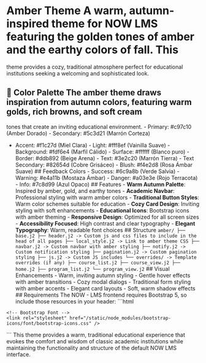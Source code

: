 # Amber Theme A warm, autumn-inspired theme for NOW LMS featuring the golden tones of amber and the earthy colors of fall. This
theme provides a cozy, traditional atmosphere perfect for educational institutions seeking a welcoming and sophisticated look.
## 🍂 Color Palette The amber theme draws inspiration from autumn colors, featuring warm golds, rich browns, and soft cream
tones that create an inviting educational environment. - Primary: #c97c10 (Amber Dorado) - Secondary: #5c3d21 (Marrón Corteza)
- Accent: #f1c27d (Miel Clara) - Light: #fff8ef (Vainilla Suave) - Background: #fdf6e4 (Marfil Cálido) - Surface: #ffffff
(Blanco puro) - Border: #ddb892 (Beige Arena) - Text: #3e2c20 (Marrón Tierra) - Text Secondary: #82654d (Cobre Grisáceo) -
Blush: #f4e2d8 (Rosa Ámbar Suave) ## Feedback Colors - Success: #6c9a8b (Verde Salvia) - Warning: #e4a11b (Mostaza Ámbar) -
Danger: #a03e3e (Rojo Terracota) - Info: #7c8d99 (Azul Opaco) ## Features - **Warm Autumn Palette**: Inspired by amber, gold,
and earthy tones - **Academic Navbar**: Professional styling with warm amber colors - **Traditional Button Styles**: Warm color
schemes suitable for education - **Cozy Card Design**: Inviting styling with soft enhancements - **Educational Icons**:
Bootstrap icons with amber theming - **Responsive Design**: Optimized for all screen sizes - **Accessibility Focused**: High
contrast and clear typography - **Elegant Typography**: Warm, readable font choices ## Structure ``` amber/ ├── base.j2 ├──
header.j2 -> Custom js and css files to include in the head of all pages ├── local_style.j2 -> Link to amber theme CSS ├──
navbar.j2 -> Custom navbar with amber styling ├── notify.j2 -> Custom notification styling ├── pagination.j2 -> Custom
pagination styling ├── js.j2 -> Custom JS includes └── overrides/ -> Template overrides (if any) ├── course_list.j2 ├──
course_view.j2 ├── home.j2 ├── program_list.j2 └── program_view.j2 ``` ## Visual Enhancements - Warm, inviting autumn styling -
Gentle hover effects with amber transitions - Cozy modal dialogs - Traditional form styling with amber accents - Elegant card
layouts - Soft, warm shadow effects ## Requirements The NOW - LMS frontend requires Bootstrap 5, so include those resources in
your header: ```html
<head>
    <!-- Bootstrap core CSS -->
    <link rel="stylesheet" href="/static/node_modules/bootstrap/dist/css/bootstrap.css" />
    <script src="/static/node_modules/bootstrap/dist/js/bootstrap.bundle.js"></script>

    <!-- Bootstrap Font -->
    <link rel="stylesheet" href="/static/node_modules/bootstrap-icons/font/bootstrap-icons.css" />
</head>
``` This theme provides a warm, traditional educational experience that evokes the comfort and wisdom of classic academic
institutions while maintaining the functionality and structure of the default NOW LMS interface.
